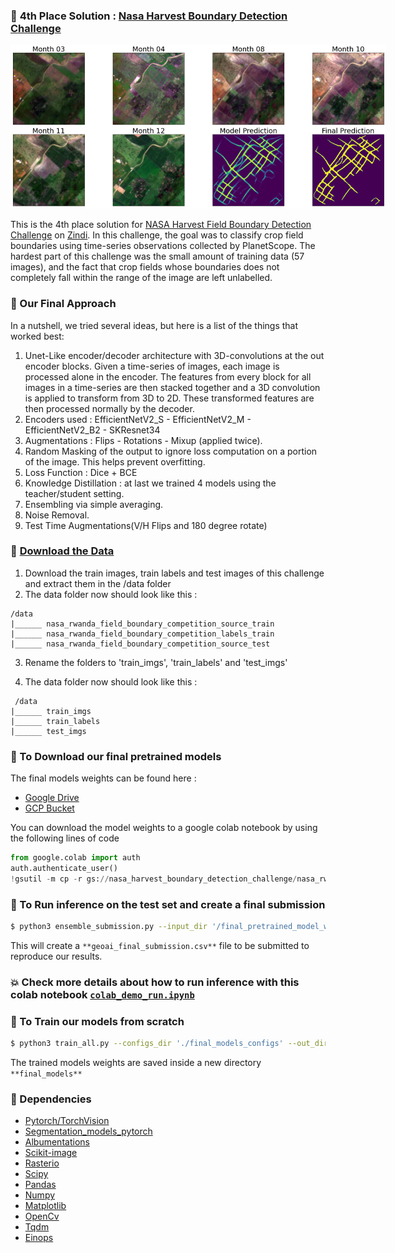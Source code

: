 ### :rocket: **4th Place Solution** : [Nasa Harvest Boundary Detection Challenge](https://zindi.africa/competitions/nasa-harvest-field-boundary-detection-challenge)
<img
  src="/media/plot_visual.png"
  alt=""
  title="Model Output"
  style="display: inline-block; margin: 0 auto; max-width: 600px">
  
This is the 4th place solution for [NASA Harvest Field Boundary Detection Challenge](https://zindi.africa/competitions/nasa-harvest-field-boundary-detection-challenge) on [Zindi](https://zindi.africa).
In this challenge, the goal was to classify crop field boundaries using time-series observations collected by PlanetScope. 
The hardest part of this challenge was the small amount of training data (57 images), and the fact that crop fields whose boundaries does not completely fall within the range of the image are left unlabelled.

### :rocket: Our Final Approach 
In a nutshell, we tried several ideas, but here is a list of the things that worked best:
 1. Unet-Like encoder/decoder architecture with 3D-convolutions at the out encoder blocks. Given a time-series of images, each image is processed alone in the encoder. The features from every block for all images in a time-series are then stacked together and a 3D convolution is applied to transform from 3D to 2D. These transformed features are then processed normally by the decoder.
 2. Encoders used : EfficientNetV2_S - EfficientNetV2_M - EfficientNetV2_B2 - SKResnet34
 3. Augmentations : Flips - Rotations - Mixup (applied twice).
 4. Random Masking of the output to ignore loss computation on a portion of the image. This helps prevent overfitting.
 5. Loss Function : Dice + BCE
 6. Knowledge Distillation : at last we trained 4 models using the teacher/student setting.
 7. Ensembling via simple averaging.
 8. Noise Removal.
 9. Test Time Augmentations(V/H Flips and 180 degree rotate)

### :rocket: [Download the Data](https://mlhub.earth/data/nasa_rwanda_field_boundary_competition)
 1. Download the train images, train labels and test images of this challenge and extract them in the /data folder
 2. The data folder now should look like this :
``` 
/data 
|______ nasa_rwanda_field_boundary_competition_source_train
|______ nasa_rwanda_field_boundary_competition_labels_train
|______ nasa_rwanda_field_boundary_competition_source_test
````
 3. Rename the folders to 'train_imgs', 'train_labels' and 'test_imgs'
 
 4. The data folder now should look like this : 
```
 /data
|______ train_imgs
|______ train_labels
|______ test_imgs
```
          
### :rocket: To Download our final pretrained models
The final models weights can be found here : 
 * [Google Drive](https://drive.google.com/drive/folders/16fM7JuLNvbqeJGeNf4o2y_Fyo0KV1wD0?usp=sharing)
 * [GCP Bucket](https://console.cloud.google.com/storage/browser/nasa_harvest_boundary_detection_challenge-solution)
 
You can download the model weights to a google colab notebook by using the following lines of code
```python
from google.colab import auth
auth.authenticate_user()
!gsutil -m cp -r gs://nasa_harvest_boundary_detection_challenge/nasa_rwanda_field_boundary_competition_final_weights/ /content/
```

### :rocket: To Run inference on the test set and create a final submission
```bash 
$ python3 ensemble_submission.py --input_dir '/final_pretrained_model_weights_directory' --data_dir './data' --save_file './geoai_final_submission.csv'
```
This will create a `**geoai_final_submission.csv**` file to be submitted to reproduce our results.

### :boom: Check more details about how to run inference with this colab notebook [`colab_demo_run.ipynb`](https://colab.research.google.com/github/geoaigroup/nasa_harvest_boundary_detection_challenge/blob/main/colab_demo_run.ipynb)

### :rocket: To Train our models from scratch
```bash 
$ python3 train_all.py --configs_dir './final_models_configs' --out_dir './final_models' --data_dir './data' --folds_path './folds.csv'
```
The trained models weights are saved inside a new directory `**final_models**`

### :rocket: Dependencies
* [Pytorch/TorchVision](https://github.com/pytorch/pytorch)
* [Segmentation_models_pytorch](https://github.com/qubvel/segmentation_models.pytorch)
* [Albumentations](https://albumentations.ai/docs/getting_started/installation/)
* [Scikit-image](https://github.com/scikit-image/scikit-image)
* [Rasterio](https://github.com/rasterio/rasterio)
* [Scipy](https://github.com/scipy/scipy)
* [Pandas](https://github.com/pandas-dev/pandas)
* [Numpy](https://github.com/numpy/numpy)
* [Matplotlib](https://github.com/matplotlib/matplotlib)
* [OpenCv](https://github.com/opencv/opencv-python)
* [Tqdm](https://github.com/tqdm/tqdm)
* [Einops](https://github.com/arogozhnikov/einops)
